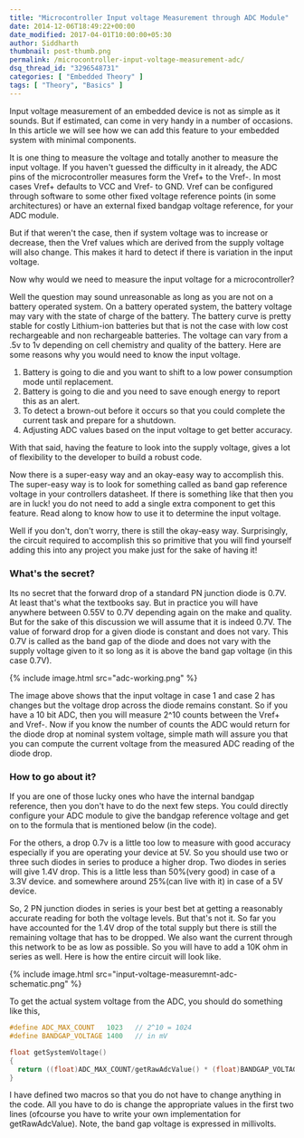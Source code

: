 ```yaml
---
title: "Microcontroller Input voltage Measurement through ADC Module"
date: 2014-12-06T18:49:22+00:00
date_modified: 2017-04-01T10:00:00+05:30
author: Siddharth
thumbnail: post-thumb.png
permalink: /microcontroller-input-voltage-measurement-adc/
dsq_thread_id: "3296548731"
categories: [ "Embedded Theory" ]
tags: [ "Theory", "Basics" ]
---
```


Input voltage measurement of an embedded device is not as simple as it sounds. But if estimated, can come in very handy in a number of occasions. In this article we will see how we can add this feature to your embedded system with minimal components.

It is one thing to measure the voltage and totally another to measure the input voltage. If you haven't guessed the difficulty in it already, the ADC pins of the microcontroller measures form the Vref+ to the Vref-. In most cases Vref+ defaults to VCC and Vref- to GND. Vref can be configured through software to some other fixed voltage reference points (in some architectures) or have an external fixed bandgap voltage reference, for your ADC module.

But if that weren't the case, then if system voltage was to increase or decrease, then the Vref values which are derived from the supply voltage will also change. This makes it hard to detect if there is variation in the input voltage.

Now why would we need to measure the input voltage for a microcontroller?

Well the question may sound unreasonable as long as you are not on a battery operated system. On a battery operated system, the battery voltage may vary with the state of charge of the battery. The battery curve is pretty stable for costly Lithium-ion batteries but that is not the case with low cost rechargeable and non rechargeable batteries. The voltage can vary from a .5v to 1v depending on cell chemistry and quality of the battery. Here are some reasons why you would need to know the input voltage.

  1. Battery is going to die and you want to shift to a low power consumption mode until replacement.
  2. Battery is going to die and you need to save enough energy to report this as an alert.
  3. To detect a brown-out before it occurs so that you could complete the current task and prepare for a shutdown.
  4. Adjusting ADC values based on the input voltage to get better accuracy.

With that said, having the feature to look into the supply voltage, gives a lot of flexibility to the developer to build a robust code.

Now there is a super-easy way and an okay-easy way to accomplish this. The super-easy way is to look for something called as band gap reference voltage in your controllers datasheet. If there is something like that then you are in luck! you do not need to add a single extra component to get this feature. Read along to know how to use it to determine the input voltage.

Well if you don't, don't worry, there is still the okay-easy way. Surprisingly, the circuit required to accomplish this so primitive that you will find yourself adding this into any project you make just for the sake of having it!

### What's the secret?

Its no secret that the forward drop of a standard PN junction diode is 0.7V. At least that's what the textbooks say. But in practice you will have anywhere between 0.55V to 0.7V depending again on the make and quality. But for the sake of this discussion we will assume that it is indeed 0.7V. The value of forward drop for a given diode is constant and does not vary. This 0.7V is called as the band gap of the diode and does not vary with the supply voltage given to it so long as it is above the band gap voltage (in this case 0.7V).

{% include image.html src="adc-working.png" %}

The image above shows that the input voltage in case 1 and case 2 has changes but the voltage drop across the diode remains constant. So if you have a 10 bit ADC, then you will measure 2^10 counts between the Vref+ and Vref-. Now if you know the number of counts the ADC would return for the diode drop at nominal system voltage, simple math will assure you that you can compute the current voltage from the measured ADC reading of the diode drop.

### How to go about it?

If you are one of those lucky ones who have the internal bandgap reference, then you don't have to do the next few steps. You could directly configure your ADC module to give the bandgap reference voltage and get on to the formula that is mentioned below (in the code).

For the others, a drop 0.7v is a little too low to measure with good accuracy especially if you are operating your device at 5V. So you should use two or three such diodes in series to produce a higher drop. Two diodes in series will give 1.4V drop. This is a little less than 50%(very good) in case of a 3.3V device. and somewhere around 25%(can live with it) in case of a 5V device.

So, 2 PN junction diodes in series is your best bet at getting a reasonably accurate reading for both the voltage levels. But that's not it. So far you have accounted for the 1.4V drop of the total supply but there is still the remaining voltage that has to be dropped. We also want the current through this network to be as low as possible. So you will have to add a 10K ohm in series as well. Here is how the entire circuit will look like.

{% include image.html src="input-voltage-measuremnt-adc-schematic.png" %}

To get the actual system voltage from the ADC, you should do something like this,

``` c
#define ADC_MAX_COUNT   1023   // 2^10 = 1024
#define BANDGAP_VOLTAGE 1400   // in mV

float getSystemVoltage()
{
  return ((float)ADC_MAX_COUNT/getRawAdcValue() * (float)BANDGAP_VOLTAGE);
}
```

I have defined two macros so that you do not have to change anything in the code. All you have to do is change the appropriate values in the first two lines (ofcourse you have to write your own implementation for getRawAdcValue). Note, the band gap voltage is expressed in millivolts.
